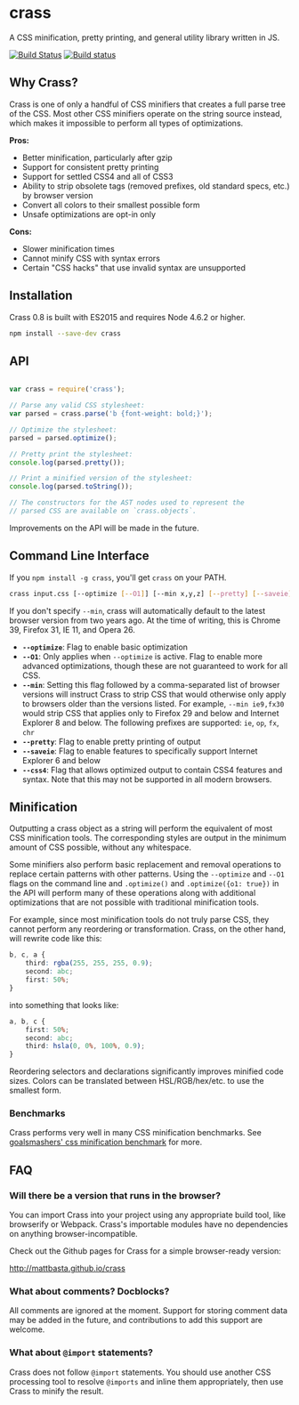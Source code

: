 # crass

A CSS minification, pretty printing, and general utility library written in JS.

[![Build Status](https://travis-ci.org/mattbasta/crass.png?branch=master)](https://travis-ci.org/mattbasta/crass)
[![Build status](https://ci.appveyor.com/api/projects/status/vwp3b6p6jf9563dg?svg=true)](https://ci.appveyor.com/project/mattbasta/crass)

## Why Crass?

Crass is one of only a handful of CSS minifiers that creates a full parse tree
of the CSS. Most other CSS minifiers operate on the string source instead,
which makes it impossible to perform all types of optimizations.

**Pros:**

- Better minification, particularly after gzip
- Support for consistent pretty printing
- Support for settled CSS4 and all of CSS3
- Ability to strip obsolete tags (removed prefixes, old standard specs, etc.) by browser version
- Convert all colors to their smallest possible form
- Unsafe optimizations are opt-in only

**Cons:**
- Slower minification times
- Cannot minify CSS with syntax errors
- Certain "CSS hacks" that use invalid syntax are unsupported


## Installation

Crass 0.8 is built with ES2015 and requires Node 4.6.2 or higher.

```sh
npm install --save-dev crass
```


## API

```js

var crass = require('crass');

// Parse any valid CSS stylesheet:
var parsed = crass.parse('b {font-weight: bold;}');

// Optimize the stylesheet:
parsed = parsed.optimize();

// Pretty print the stylesheet:
console.log(parsed.pretty());

// Print a minified version of the stylesheet:
console.log(parsed.toString());

// The constructors for the AST nodes used to represent the
// parsed CSS are available on `crass.objects`.

```

Improvements on the API will be made in the future.

## Command Line Interface

If you `npm install -g crass`, you'll get `crass` on your PATH.

```bash
crass input.css [--optimize [--O1]] [--min x,y,z] [--pretty] [--saveie] [--css4]
```

If you don't specify `--min`, crass will automatically default to the latest browser version from two years ago. At the time of writing, this is Chrome 39, Firefox 31, IE 11, and Opera 26.

- **`--optimize`**: Flag to enable basic optimization
- **`--O1`**: Only applies when `--optimize` is active. Flag to enable more advanced optimizations, though these are not guaranteed to work for all CSS.
- **`--min`**: Setting this flag followed by a comma-separated list of browser versions will instruct Crass to strip CSS that would otherwise only apply to browsers older than the versions listed. For example, `--min ie9,fx30` would strip CSS that applies only to Firefox 29 and below and Internet Explorer 8 and below. The following prefixes are supported: `ie`, `op`, `fx`, `chr`
- **`--pretty`**: Flag to enable pretty printing of output
- **`--saveie`**: Flag to enable features to specifically support Internet Explorer 6 and below
- **`--css4`**: Flag that allows optimized output to contain CSS4 features and syntax. Note that this may not be supported in all modern browsers.


## Minification

Outputting a crass object as a string will perform the equivalent of most CSS minification tools. The corresponding styles are output in the minimum amount of CSS possible, without any whitespace.

Some minifiers also perform basic replacement and removal operations to replace certain patterns with other patterns. Using the `--optimize` and `--O1` flags on the command line and `.optimize()` and `.optimize({o1: true})` in the API will perform many of these operations along with additional optimizations that are not possible with traditional minification tools.

For example, since most minification tools do not truly parse CSS, they cannot perform any reordering or transformation. Crass, on the other hand, will rewrite code like this:

```css
b, c, a {
    third: rgba(255, 255, 255, 0.9);
    second: abc;
    first: 50%;
}
```

into something that looks like:

```css
a, b, c {
    first: 50%;
    second: abc;
    third: hsla(0, 0%, 100%, 0.9);
}
```

Reordering selectors and declarations significantly improves minified code sizes. Colors can be translated between HSL/RGB/hex/etc. to use the smallest form.

### Benchmarks

Crass performs very well in many CSS minification benchmarks. See [goalsmashers' css minification benchmark](http://goalsmashers.github.io/css-minification-benchmark/) for more.


## FAQ

### Will there be a version that runs in the browser?

You can import Crass into your project using any appropriate build tool, like browserify or Webpack. Crass's importable modules have no dependencies on anything browser-incompatible.

Check out the Github pages for Crass for a simple browser-ready version:

http://mattbasta.github.io/crass

### What about comments? Docblocks?

All comments are ignored at the moment. Support for storing comment data may be added in the future, and contributions to add this support are welcome.

### What about `@import` statements?

Crass does not follow `@import` statements. You should use another CSS processing tool to resolve `@imports` and inline them appropriately, then use Crass to minify the result.
